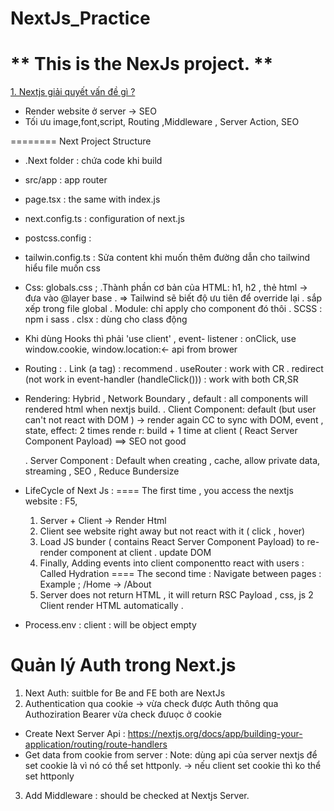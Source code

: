 # NextJs_Practice
** This is the NexJs project. **  
==========
<ins> 1. Nextjs giải quyết vấn đề gì ? </ins>
+ Render website ở server -> SEO
+ Tối ưu image,font,script, Routing ,Middleware , Server Action, SEO

======== Next Project Structure
+ .Next folder : chứa code khi build 
+ src/app : app router
+ page.tsx : the same with index.js
+ next.config.ts : configuration of next.js
+ postcss.config : 
+ tailwin.config.ts : Sửa content khi muốn thêm đường dẫn cho tailwind hiểu file muốn css 
+ Css: globals.css ; 
    .Thành phần cơ bản của HTML: h1, h2 , thẻ html 
        -> đưa vào @layer base . 
        => Tailwind sẽ biết độ ưu tiên để override lại . sắp xếp trong file global
    . Module: chỉ apply cho component đó thôi
    . SCSS : npm i sass
    . clsx : dùng cho class động 
+ Khi dùng Hooks thì phải 'use client' , event- listener : onClick, use window.cookie, window.location:<- api from brower
+ Routing : 
    . Link (a tag) : recommend
    . useRouter : work with CR
    . redirect (not work in event-handler (handleClick())) : work with both CR,SR 
+ Rendering: Hybrid , Network Boundary , default : all components will rendered html when nextjs build.
    . Client Component:  default (but user can't not react with DOM ) -> render again CC to sync with DOM, event ,
         state, effect: 2 times   rende r: build + 1 time at client ( React Server Component Payload)
        ==> SEO not good 
 
    . Server Component : Default when creating , cache, allow private data, streaming , SEO , Reduce Bundersize
+ LifeCycle of Next Js : 
==== The first time , you access the nextjs website : F5,
    1. Server + Client -> Render Html 
    2. Client see website right away but not react with it ( click , hover)
    3. Load JS bunder  ( contains React Server Component Payload) to re-render component at client . update DOM
    4. Finally, Adding events into client componentto react with users : Called Hydration
==== The second time : Navigate between pages : Example ; /Home -> /About
    1. Server does not return HTML , it will return RSC Payload , css, js 
    2 Client render HTML automatically .
+ Process.env : client : will be object empty 

# Quản lý Auth trong Next.js

1. Next Auth: suitble for Be and FE both are NextJs
2. Authentication qua cookie -> vừa check được Auth thông qua Authoziration Bearer vừa check đưuọc ở cookie
  + Create Next Server Api : https://nextjs.org/docs/app/building-your-application/routing/route-handlers
  + Get data from cookie from server : 
Note: dùng api của server nextjs để set cookie là vì nó có thể set httponly.
        -> nếu client set cookie thì ko thể set httponly
3. Add Middleware : should be checked at Nextjs Server.
